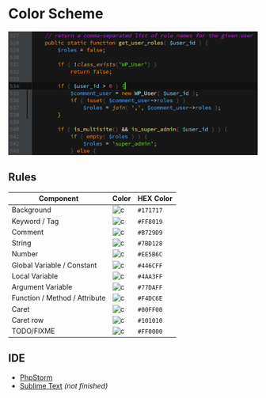 Color Scheme
===

![Screenshot](phpstorm/screenshot.png)

## Rules

Component | Color | HEX Color
---|---|---
Background | ![c](http://placehold.it/50x14/171717.png&text=%20) | `#171717`
Keyword / Tag | ![c](http://placehold.it/50x14/FF8019.png&text=%20) | `#FF8019`
Comment | ![c](http://placehold.it/50x14/B729D9.png&text=%20) | `#B729D9`
String | ![c](http://placehold.it/50x14/7BD128.png&text=%20) | `#7BD128`
Number | ![c](http://placehold.it/50x14/EE5B6C.png&text=%20) | `#EE5B6C`
Global Variable / Constant | ![c](http://placehold.it/50x14/446CFF.png&text=%20) | `#446CFF`
Local Variable | ![c](http://placehold.it/50x14/4AA3FF.png&text=%20) | `#4AA3FF`
Argument Variable | ![c](http://placehold.it/50x14/77DAFF.png&text=%20) | `#77DAFF`
Function / Method / Attribute | ![c](http://placehold.it/50x14/F4DC6E.png&text=%20) | `#F4DC6E`
Caret | ![c](http://placehold.it/50x14/00FF00.png&text=%20) | `#00FF00`
Caret row | ![c](http://placehold.it/50x14/101010.png&text=%20) | `#101010`
TODO/FIXME | ![c](http://placehold.it/50x14/FF0000.png&text=%20) | `#FF0000`

## IDE

* [PhpStorm](phpstorm)
* [Sublime Text](sublime-text) _(not finished)_
